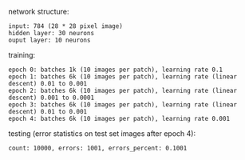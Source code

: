 network structure:

```
input: 784 (28 * 28 pixel image)
hidden layer: 30 neurons
ouput layer: 10 neurons
```

training:

```
epoch 0: batches 1k (10 images per patch), learning rate 0.1
epoch 1: batches 6k (10 images per patch), learning rate (linear descent) 0.01 to 0.001
epoch 2: batches 6k (10 images per patch), learning rate (linear descent) 0.001 to 0.0001
epoch 3: batches 6k (10 images per patch), learning rate (linear descent) 0.01 to 0.001
epoch 4: batches 6k (10 images per patch), learning rate 0.001
```

testing (error statistics on test set images after epoch 4):

```
count: 10000, errors: 1001, errors_percent: 0.1001
```